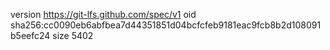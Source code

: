 version https://git-lfs.github.com/spec/v1
oid sha256:cc0090eb6abfbea7d44351851d04bcfcfeb9181eac9fcb8b2d108091b5eefc24
size 5402
